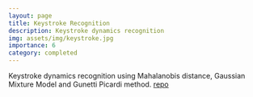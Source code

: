 ```yaml
---
layout: page
title: Keystroke Recognition
description: Keystroke dynamics recognition
img: assets/img/keystroke.jpg
importance: 6
category: completed
---
```

Keystroke dynamics recognition using Mahalanobis distance, Gaussian Mixture Model and Gunetti Picardi method. [repo](https://github.com/mon-drive/keystroke-recognition)